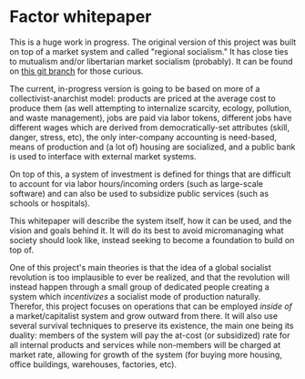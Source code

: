 # Factor whitepaper

This is a huge work in progress. The original version of this project was built on top of a market system and called "regional socialism." It has close ties to mutualism and/or libertarian market socialism (probably). It can be found on [this git branch](https://gitlab.com/factor-/whitepaper/tree/regional-socialism.market-model.v1) for those curious.

The current, in-progress version is going to be based on more of a collectivist-anarchist model: products are priced at the average cost to produce them (as well attempting to internalize scarcity, ecology, pollution, and waste management), jobs are paid via labor tokens, different jobs have different wages which are derived from democratically-set attributes (skill, danger, stress, etc), the only inter-company accounting is need-based, means of production and (a lot of) housing are socialized, and a public bank is used to interface with external market systems.

On top of this, a system of investment is defined for things that are difficult to account for via labor hours/incoming orders (such as large-scale software) and can also be used to subsidize public services (such as schools or hospitals).

This whitepaper will describe the system itself, how it can be used, and the vision and goals behind it. It will do its best to avoid micromanaging what society should look like, instead seeking to become a foundation to build on top of.

One of this project's main theories is that the idea of a global socialist revolution is too implausible to ever be realized, and that the revolution will instead happen through a small group of dedicated people creating a system which *incentivizes* a socialist mode of production naturally. Therefor, this project focuses on operations that can be employed *inside of* a market/capitalist system and grow outward from there. It will also use several survival techniques to preserve its existence, the main one being its duality: members of the system will pay the at-cost (or subsidized) rate for all internal products and services while non-members will be charged at market rate, allowing for growth of the system (for buying more housing, office buildings, warehouses, factories, etc).

